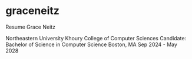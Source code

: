 # graceneitz


Resume
Grace Neitz

Northeastern University Khoury College of Computer Sciences
Candidate: Bachelor of Science in Computer Science 
Boston, MA Sep 2024 - May 2028
